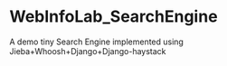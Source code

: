# WebInfoLab_SearchEngine
A demo tiny Search Engine implemented using Jieba+Whoosh+Django+Django-haystack
